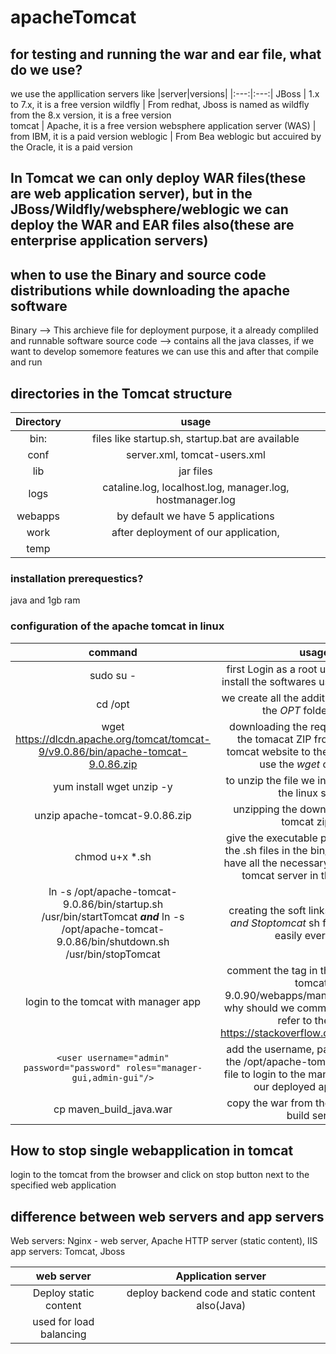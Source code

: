 # apacheTomcat

## for testing and running the war and ear file, what do we use?
we use the appllication servers like
|server|versions|
|:---:|:---:|
JBoss | 1.x to 7.x, it is a free version
wildfly | From redhat, Jboss is named as wildfly from the 8.x version, it is a free version  
tomcat | Apache, it is a free version 
websphere application server (WAS) | from IBM, it is a paid version
weblogic | From Bea weblogic but accuired by the Oracle, it is a paid version

## In Tomcat we can only deploy WAR files(these are web application server), but in the JBoss/Wildfly/websphere/weblogic we can deploy the WAR and EAR files also(these are enterprise application servers)

## when to use the Binary and source code distributions while downloading the apache software
Binary --> This archieve file for deployment purpose, it a already compliled and runnable software
source code --> contains all the java classes, if we want to develop somemore features we can use this and after that compile and run  

## directories in the Tomcat structure
|Directory|usage|
|:---:|:---:|
 bin: | files like startup.sh, startup.bat are available
 conf | server.xml, tomcat-users.xml
 lib |jar files
 logs | cataline.log, localhost.log, manager.log, hostmanager.log
 webapps | by default we have 5 applications
 work | after deployment of our application, 
 temp |

### installation prerequestics?
java and 1gb ram
### configuration of the apache tomcat in linux
|command|usage|
|:---:|:---:|
sudo su - | first Login as a root user, we can only install the softwares using the root user 
cd /opt | we create all the additional softwares in the *OPT* folder in linux
wget https://dlcdn.apache.org/tomcat/tomcat-9/v9.0.86/bin/apache-tomcat-9.0.86.zip | downloading the required version of the tomacat ZIP from the apache tomcat website to the linux server we use the *wget* command  
yum install wget unzip -y | to unzip the file we install the unzip to the linux server 
unzip apache-tomcat-9.0.86.zip | unzipping the downloaded apache tomcat zip file 
chmod u+x *.sh | give the executable permissions to all the .sh files in the bin/ directory as we have all the necessary files to start the tomcat server in the bin/ folder
ln -s /opt/apache-tomcat-9.0.86/bin/startup.sh /usr/bin/startTomcat ***and*** ln -s /opt/apache-tomcat-9.0.86/bin/shutdown.sh /usr/bin/stopTomcat | creating the soft links for the *startup and Stoptomcat* sh files to access it easily every time
login to the tomcat with manager app | comment the <value> tag in the /opt/apache-tomcat-9.0.90/webapps/manager/META-INF. why should we comment the value tag refer to the link: https://stackoverflow.com/a/36773669 
`<user username="admin" password="password" roles="manager-gui,admin-gui"/>` | add the username, password, roles in the /opt/apache-tomcat-9.0.90/conf file to login to the manger app and see our deployed applications
 cp maven_build_java.war | copy the war from the local or maven build server


## How to stop single webapplication in tomcat
login to the tomcat from the browser and click on stop button next to the specified web application

## difference between web servers and app servers
Web servers: Nginx - web server, Apache HTTP server (static content), IIS
app servers: Tomcat, Jboss

|web server|Application server|
|:---:|:---:|
Deploy static content | deploy backend code and static content also(Java)
used for load balancing | 
